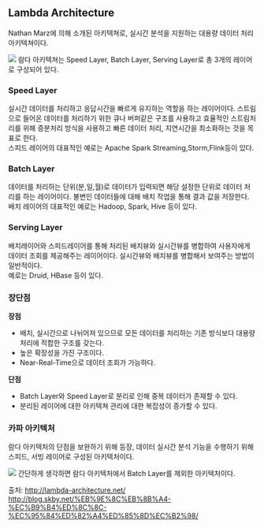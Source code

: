 ## Lambda Architecture
Nathan Marz에 의해 소개된 아키텍쳐로, 실시간 분석을 지원하는 대용량 데이터 처리 아키텍쳐이다.

![](https://bomwo.cc/static/a3e7631959591ea2b1787e0c90c90ff2/0a47e/LambdaArchitrcture.png)
람다 아키텍쳐는 Speed Layer, Batch Layer, Serving Layer로 총 3개의 레이어로 구성되어 있다.

### Speed Layer
실시간 데이터를 처리하고 응답시간을 빠르게 유지하는 역할을 하는 레이어이다. 스트림으로 들어온 데이터를 처리하기 위한 큐나 버퍼같은 구조를 사용하고 효율적인 스트림처리를 위해 증분처리 방식을 사용하고 빠른 데이터 처리, 지연시간을 최소화하는 것을 목표로 한다.   
스피드 레이어의 대표적인 예로는 Apache Spark Streaming,Storm,Flink등이 있다.

### Batch Layer
데이터를 처리하는 단위(분,일,월)로 데이터가 입력되면 해당 설정한 단위로 데이터 처리를 하는 레이어이다. 불변인 데이터들에 대해 배치 작업을 통해 결과 값을 저장한다.   
배치 레이어의 대표적인 예로는 Hadoop, Spark, Hive 등이 있다. 

### Serving Layer
배치레이어와 스피드레이어를 통해 처리된 배치뷰와 실시간뷰를 병합하여 사용자에게 데이터 조회를 제공해주는 레이어이다. 실시간뷰와 배치뷰를 병합해서 보여주는 방법이 일반적이다.    
예로는 Druid, HBase 등이 있다. 

 ### 장단점
 **장점**  
 - 배치, 실시간으로 나뉘어져 있으므로 모든 데이터를 처리하는 기존 방식보다 대용량 처리에 적합한 구조를 갖는다. 
 - 높은 확장성을 가진 구조이다.
 - Near-Real-Time으로 데이터 조회가 가능하다.

 **단점**
 - Batch Layer와 Speed Layer로 분리로 인해 중복 데이터가 존재할 수 있다.
 - 분리된 레이어에 대한 아키텍쳐 관리에 대한 복잡성이 증가할 수 있다.

 ### 카파 아키텍처
 람다 아키텍처의 단점을 보완하기 위해 등장, 데이터 실시간 분석 기능을 수행하기 위해 스피드, 서빙 레이어로 구성된 아키텍처이다.

![](https://bomwo.cc/static/51de195715f9d2417b0814c3e537c355/715a3/kappa-architecture.png)
간단하게 생각하면 람다 아키텍처에서 Batch Layer를 제외한 아키텍처이다.


출처: http://lambda-architecture.net/
http://blog.skby.net/%EB%9E%8C%EB%8B%A4-%EC%B9%B4%ED%8C%8C-%EC%95%84%ED%82%A4%ED%85%8D%EC%B2%98/